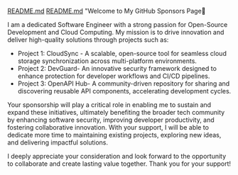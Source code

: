 [README.md](https://github.com/user-attachments/files/21459476/README.md)
[README.md](https://github.com/user-attachments/files/21459438/README.md)
"Welcome to My GitHub Sponsors Page👋

I am a dedicated Software Engineer with a strong passion for Open-Source Development and Cloud Computing. My mission is to drive innovation and deliver high-quality solutions through projects such as:

- Project 1: CloudSync - A scalable, open-source tool for seamless cloud storage synchronization across multi-platform environments.
- Project 2: DevGuard- An innovative security framework designed to enhance protection for developer workflows and CI/CD pipelines.
- Project 3: OpenAPI Hub- A community-driven repository for sharing and discovering reusable API components, accelerating development cycles.

Your sponsorship will play a critical role in enabling me to sustain and expand these initiatives, ultimately benefiting the broader tech community by enhancing software security, improving developer productivity, and fostering collaborative innovation. With your support, I will be able to dedicate more time to maintaining existing projects, exploring new ideas, and delivering impactful solutions.

I deeply appreciate your consideration and look forward to the opportunity to collaborate and create lasting value together. Thank you for your support!
